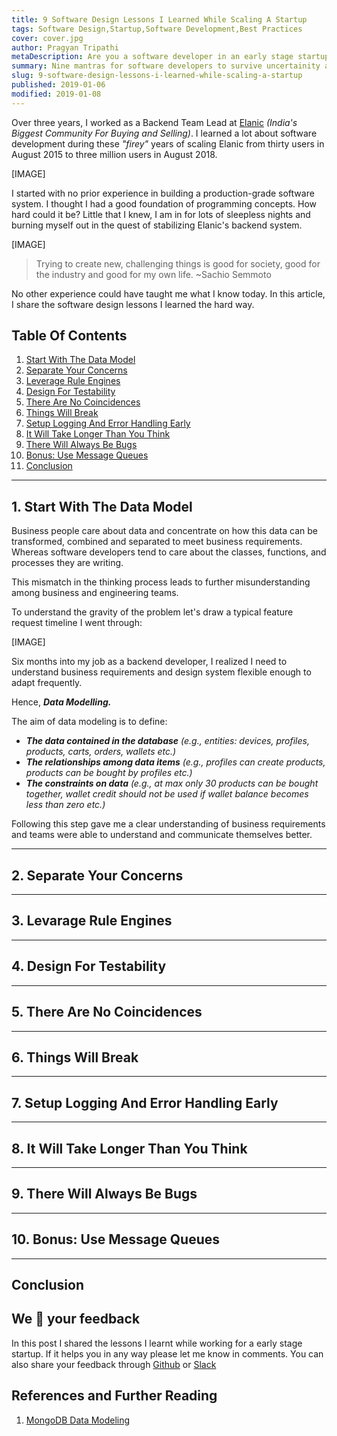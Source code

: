 ```yaml
---
title: 9 Software Design Lessons I Learned While Scaling A Startup
tags: Software Design,Startup,Software Development,Best Practices
cover: cover.jpg
author: Pragyan Tripathi
metaDescription: Are you a software developer in an early stage startup? In this article you will learn how can you build reliable software applications single handedly. Start being great at software design now!
summary: Nine mantras for software developers to survive uncertainity and dynamism of a startup without losing their sleep over it.
slug: 9-software-design-lessons-i-learned-while-scaling-a-startup
published: 2019-01-06
modified: 2019-01-08
---
```

Over three years, I worked as a Backend Team Lead at [Elanic](https://elanic.in) _(India's Biggest Community For Buying and Selling)_. I learned a lot about software development during these _"firey"_ years of scaling Elanic from thirty users in August 2015 to three million users in August 2018.

[IMAGE]

I started with no prior experience in building a production-grade software system. I thought I had a good foundation of programming concepts. How hard could it be? Little that I knew, I am in for lots of sleepless nights and burning myself out in the quest of stabilizing Elanic's backend system. 

[IMAGE]

> Trying to create new, challenging things is good for society, good for the industry and good for my own life. ~Sachio Semmoto

No other experience could have taught me what I know today. In this article, I share the software design lessons I learned the hard way.

## Table Of Contents
1. [Start With The Data Model](#start-with-the-data-model)
2. [Separate Your Concerns](#separate-your-concerns)
3. [Leverage Rule Engines](#leverage-rule-engines)
4. [Design For Testability](#design-for-testability)
5. [There Are No Coincidences](#there-are-no-coincidences)
6. [Things Will Break](#things-will-break)
7. [Setup Logging And Error Handling Early](#setup-logging-and-error-handling-early)
8. [It Will Take Longer Than You Think](#it-will-take-longer-than-you-think)
9. [There Will Always Be Bugs](#there-will-always-be-bugs)
10. [Bonus: Use Message Queues](#bonus-use-message-queues)
11. [Conclusion](#conclusion)

<a name="start-with-the-data-model"></a>

---

## 1. Start With The Data Model
Business people care about data and concentrate on how this data can be transformed, combined and separated to meet business requirements. Whereas software developers tend to care about the classes, functions, and processes they are writing.

This mismatch in the thinking process leads to further misunderstanding among business and engineering teams.

To understand the gravity of the problem let's draw a typical feature request timeline I went through:

[IMAGE]

Six months into my job as a backend developer, I realized I need to understand business requirements and design system flexible enough to adapt frequently.

Hence, _**Data Modelling.**_

The aim of data modeling is to define:

* _**The data contained in the database** (e.g., entities: devices, profiles, products, carts, orders, wallets etc.)_
* _**The relationships among data items** (e.g., profiles can create products, products can be bought by profiles etc.)_
* _**The constraints on data** (e.g., at max only 30 products can be bought together, wallet credit should not be used if wallet balance becomes less than zero etc.)_

Following this step gave me a clear understanding of business requirements and teams were able to understand and communicate themselves better.

<a name="separate-your-concerns"></a>

---

## 2. Separate Your Concerns

<a name="leverage-rule-engines"></a>

---

## 3. Levarage Rule Engines

<a name="design-for-testability"></a>

---

## 4. Design For Testability

<a name="there-are-no-coincidences"></a>

---

## 5. There Are No Coincidences

<a name="things-will-break"></a>

---

## 6. Things Will Break

<a name="setup-logging-and-error-handling-early"></a>

---

## 7. Setup Logging And Error Handling Early

<a name="it-will-take-longer-than-you-think"></a>

---

## 8. It Will Take Longer Than You Think


<a name="there-will-always-be-bugs"></a>

---

## 9. There Will Always Be Bugs

<a name="bonus-use-message-queues"></a>

---

## 10. Bonus: Use Message Queues

<a name="conclusion"></a>

---

## Conclusion

## We 💚 your feedback

In this post I shared the lessons I learnt while working for a early stage startup. If it helps you in any way please let me know in comments. You can also share your feedback through [Github](https://github.com/vadelabs/nerdsden/issues) or [Slack]()

## References and Further Reading
1. [MongoDB Data Modeling](https://amzn.to/2AyCQKk)
